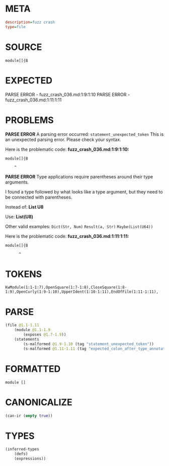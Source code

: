 # META
~~~ini
description=fuzz crash
type=file
~~~
# SOURCE
~~~roc
module[]{B
~~~
# EXPECTED
PARSE ERROR - fuzz_crash_036.md:1:9:1:10
PARSE ERROR - fuzz_crash_036.md:1:11:1:11
# PROBLEMS
**PARSE ERROR**
A parsing error occurred: `statement_unexpected_token`
This is an unexpected parsing error. Please check your syntax.

Here is the problematic code:
**fuzz_crash_036.md:1:9:1:10:**
```roc
module[]{B
```
        ^


**PARSE ERROR**
Type applications require parentheses around their type arguments.

I found a type followed by what looks like a type argument, but they need to be connected with parentheses.

Instead of:
    **List U8**

Use:
    **List(U8)**

Other valid examples:
    `Dict(Str, Num)`
    `Result(a, Str)`
    `Maybe(List(U64))`

Here is the problematic code:
**fuzz_crash_036.md:1:11:1:11:**
```roc
module[]{B
```
          ^


# TOKENS
~~~zig
KwModule(1:1-1:7),OpenSquare(1:7-1:8),CloseSquare(1:8-1:9),OpenCurly(1:9-1:10),UpperIdent(1:10-1:11),EndOfFile(1:11-1:11),
~~~
# PARSE
~~~clojure
(file @1.1-1.11
	(module @1.1-1.9
		(exposes @1.7-1.9))
	(statements
		(s-malformed @1.9-1.10 (tag "statement_unexpected_token"))
		(s-malformed @1.11-1.11 (tag "expected_colon_after_type_annotation"))))
~~~
# FORMATTED
~~~roc
module []

~~~
# CANONICALIZE
~~~clojure
(can-ir (empty true))
~~~
# TYPES
~~~clojure
(inferred-types
	(defs)
	(expressions))
~~~
